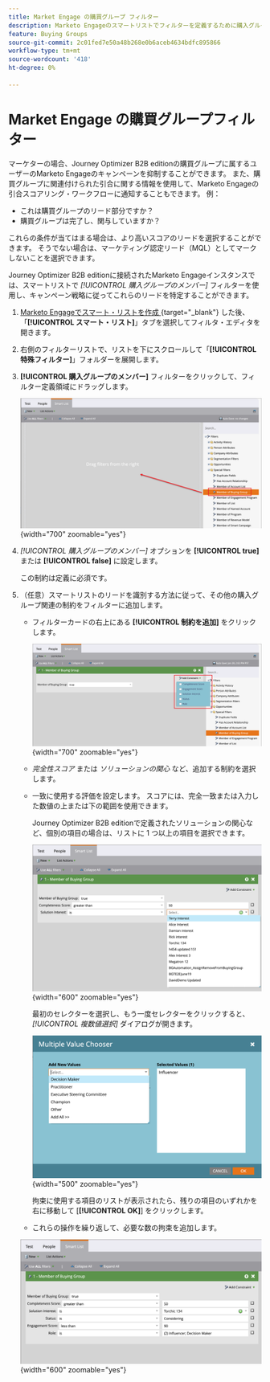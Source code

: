 ```yaml
---
title: Market Engage の購買グループ フィルター
description: Marketo Engageのスマートリストでフィルターを定義するために購入グループメンバーシップを使用する方法を説明します。
feature: Buying Groups
source-git-commit: 2c01fed7e50a48b268e0b6aceb4634bdfc895866
workflow-type: tm+mt
source-wordcount: '418'
ht-degree: 0%

---
```


# Market Engage の購買グループフィルター

マーケターの場合、Journey Optimizer B2B editionの購買グループに属するユーザーのMarketo Engageのキャンペーンを抑制することができます。 また、購買グループに関連付けられた引合に関する情報を使用して、Marketo Engageの引合スコアリング・ワークフローに通知することもできます。 例：

* これは購買グループのリード部分ですか？
* 購買グループは完了し、関与していますか？

これらの条件が当てはまる場合は、より高いスコアのリードを選択することができます。 そうでない場合は、マーケティング認定リード（MQL）としてマークしないことを選択できます。

Journey Optimizer B2B editionに接続されたMarketo Engageインスタンスでは、スマートリストで _[!UICONTROL 購入グループのメンバー]_ フィルターを使用し、キャンペーン戦略に従ってこれらのリードを特定することができます。

1. [Marketo Engageでスマート・リストを作成 ](https://experienceleague.adobe.com/ja/docs/marketo/using/product-docs/core-marketo-concepts/smart-lists-and-static-lists/creating-a-smart-list/create-a-smart-list){target="_blank"} した後、「**[!UICONTROL スマート・リスト]**」タブを選択してフィルタ・エディタを開きます。

1. 右側のフィルターリストで、リストを下にスクロールして「**[!UICONTROL 特殊フィルター]**」フォルダーを展開します。

1. **[!UICONTROL 購入グループのメンバー]** フィルターをクリックして、フィルター定義領域にドラッグします。

   ![ スマートリストへの「購入グループのメンバー」フィルターの追加 ](./assets/me-member-of-buying-group-filter-add.png){width="700" zoomable="yes"}

1. _[!UICONTROL 購入グループのメンバー]_ オプションを **[!UICONTROL true]** または **[!UICONTROL false]** に設定します。

   この制約は定義に必須です。

1. （任意）スマートリストのリードを識別する方法に従って、その他の購入グループ関連の制約をフィルターに追加します。

   * フィルターカードの右上にある **[!UICONTROL 制約を追加]** をクリックします。

     ![ 別の拘束を選択 ](./assets/me-member-of-buying-group-filter-add-constraint.png){width="700" zoomable="yes"}

   * _完全性スコア_ または _ソリューションの関心_ など、追加する制約を選択します。

   * 一致に使用する評価を設定します。 スコアには、完全一致または入力した数値の上または下の範囲を使用できます。

     Journey Optimizer B2B editionで定義されたソリューションの関心など、個別の項目の場合は、リストに 1 つ以上の項目を選択できます。

     ![ リストから制約の値を選択します ](./assets/me-member-of-buying-group-filter-constraint-list.png){width="600" zoomable="yes"}

     最初のセレクターを選択し、もう一度セレクターをクリックすると、_[!UICONTROL 複数値選択]_ ダイアログが開きます。

     ![ 制約に複数の値を選択する ](./assets/me-member-of-buying-group-filter-constraint-multiple-value.png){width="500" zoomable="yes"}

     拘束に使用する項目のリストが表示されたら、残りの項目のいずれかを右に移動して [**[!UICONTROL OK]**] をクリックします。

   * これらの操作を繰り返して、必要な数の拘束を追加します。

   ![ 複数の制約がある購買グループ・フィルタのメンバー ](./assets/me-member-of-buying-group-filter-constraints-complete.png){width="600" zoomable="yes"}
